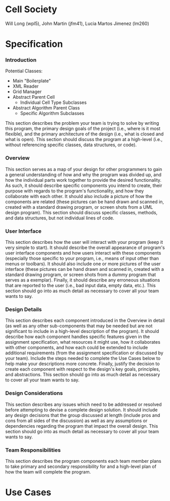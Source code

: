 Cell Society
============
Will Long (wpl5), John Martin (jfm41), Lucia Martos Jimenez (lm260)

Specification
=============
### Introduction
Potential Classes:

* Main "Boilerplate"
* XML Reader
* Grid Manager
* Abstract Parent Cell
	* Individual Cell Type Subclasses
* Abstract Algorithm Parent Class
	* Specific Algorithm Subclasses

This section describes the problem your team is trying to solve by writing this 
program, the primary design goals of the project (i.e., where is it most 
flexible), and the primary architecture of the design (i.e., what is closed 
and what is open). This section should discuss the program at a high-level 
(i.e., without referencing specific classes, data structures, or code).
### Overview
This section serves as a map of your design for other programmers to gain a 
general understanding of how and why the program was divided up, and how the 
individual parts work together to provide the desired functionality. As such, 
it should describe specific components you intend to create, their purpose 
with regards to the program's functionality, and how they collaborate with 
each other. It should also include a picture of how the components are related 
(these pictures can be hand drawn and scanned in, created with a standard 
drawing program, or screen shots from a UML design program). This section 
should discuss specific classes, methods, and data structures, but not 
individual lines of code.
### User Interface
This section describes how the user will interact with your program (keep it 
very simple to start). It should describe the overall appearance of program's 
user interface components and how users interact with these components 
(especially those specific to your program, i.e., means of input other than 
menus or toolbars). It should also include one or more pictures of the user 
interface (these pictures can be hand drawn and scanned in, created with a 
standard drawing program, or screen shots from a dummy program that serves as 
a exemplar). Finally, it should describe any erroneous situations that are 
reported to the user (i.e., bad input data, empty data, etc.). This section 
should go into as much detail as necessary to cover all your team wants to say.
### Design Details 
This section describes each component introduced in the Overview in detail 
(as well as any other sub-components that may be needed but are not 
significant to include in a high-level description of the program). It 
should describe how each component handles specific features given in the 
assignment specification, what resources it might use, how it collaborates 
with other components, and how each could be extended to include additional 
requirements (from the assignment specification or discussed by your team). 
Include the steps needed to complete the Use Cases below to help make your 
descriptions more concrete. Finally, justify the decision to create each 
component with respect to the design's key goals, principles, and 
abstractions. This section should go into as much detail as necessary 
to cover all your team wants to say.
### Design Considerations 
This section describes any issues which need to be addressed or resolved 
before attempting to devise a complete design solution. It should include 
any design decisions that the group discussed at length (include pros and 
cons from all sides of the discussion) as well as any assumptions or 
dependencies regarding the program that impact the overall design. This 
section should go into as much detail as necessary to cover all your team 
wants to say.
### Team Responsibilities
This section describes the program components each team member plans to 
take primary and secondary responsibility for and a high-level plan of how 
the team will complete the program.

Use Cases
=========
